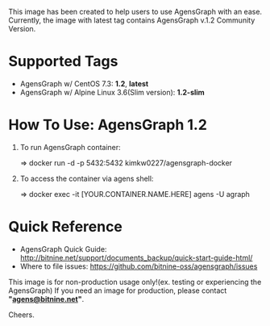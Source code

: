 This image has been created to help users to use AgensGraph with an ease.
Currently, the image with latest tag contains AgensGraph v.1.2 Community Version.

# Supported Tags
* AgensGraph w/ CentOS 7.3: **1.2**, **latest**
* AgensGraph w/ Alpine Linux 3.6(Slim version): **1.2-slim**

# How To Use: AgensGraph 1.2
1) To run AgensGraph container:  

   => docker run -d -p 5432:5432 kimkw0227/agensgraph-docker 

2) To access the container via agens shell: 

   => docker exec -it [YOUR.CONTAINER.NAME.HERE] agens -U agraph

# Quick Reference
* AgensGraph Quick Guide: http://bitnine.net/support/documents_backup/quick-start-guide-html/
* Where to file issues: https://github.com/bitnine-oss/agensgraph/issues

This image is for non-production usage only!(ex. testing or experiencing the AgensGraph)
If you need an image for production, please contact **"agens@bitnine.net"**.

Cheers.
